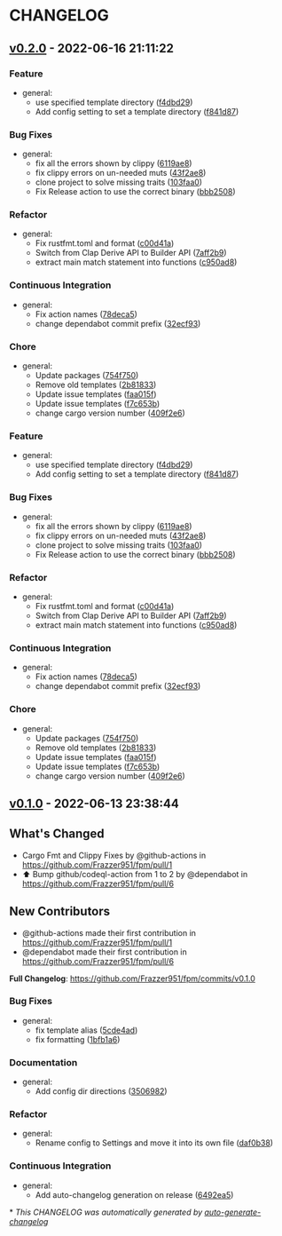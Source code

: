 # CHANGELOG

## [v0.2.0](https://github.com/Frazzer951/fpm/releases/tag/v0.2.0) - 2022-06-16 21:11:22

### Feature

- general:
  - use specified template directory ([f4dbd29](https://github.com/Frazzer951/fpm/commit/f4dbd2967feb9e0241f279ddd0e27af2c4d2242b))
  - Add config setting to set a template directory ([f841d87](https://github.com/Frazzer951/fpm/commit/f841d87364e43e755edb99ddb4af1f7fb8aa6b6f))

### Bug Fixes

- general:
  - fix all the errors shown by clippy ([6119ae8](https://github.com/Frazzer951/fpm/commit/6119ae87968aaa5eb503cdd624dff18da1ef6e10))
  - fix clippy errors on un-needed muts ([43f2ae8](https://github.com/Frazzer951/fpm/commit/43f2ae8dec72dc945dbc9609701278295923d089))
  - clone project to solve missing traits ([103faa0](https://github.com/Frazzer951/fpm/commit/103faa0a3c822c851dbc05330bc4a8008c410947))
  - Fix Release action to use the correct binary ([bbb2508](https://github.com/Frazzer951/fpm/commit/bbb25084d6d071ddf5cf3730dac53d6a25d0c715))

### Refactor

- general:
  - Fix rustfmt.toml and format ([c00d41a](https://github.com/Frazzer951/fpm/commit/c00d41a14af209d3812e6be544bf18e70b6367aa))
  - Switch from Clap Derive API to Builder API ([7aff2b9](https://github.com/Frazzer951/fpm/commit/7aff2b9d38c2ba81a44697c2aa32c972e43b7a67))
  - extract main match statement into functions ([c950ad8](https://github.com/Frazzer951/fpm/commit/c950ad8508fcef88d994b2e98a7ff6ec0800e5e4))

### Continuous Integration

- general:
  - Fix action names ([78deca5](https://github.com/Frazzer951/fpm/commit/78deca5959e49e63c65a04fc7d9b8b005cf60811))
  - change dependabot commit prefix ([32ecf93](https://github.com/Frazzer951/fpm/commit/32ecf935d4858006da8bbba0377eda2489844776))

### Chore

- general:
  - Update packages ([754f750](https://github.com/Frazzer951/fpm/commit/754f750d378c37a47e8d801eb456ccbb4e119368))
  - Remove old templates ([2b81833](https://github.com/Frazzer951/fpm/commit/2b81833b024df06e334e27f978810696256a9e77))
  - Update issue templates ([faa015f](https://github.com/Frazzer951/fpm/commit/faa015f25bf122476982a408f589615250653f92))
  - Update issue templates ([f7c653b](https://github.com/Frazzer951/fpm/commit/f7c653b8a73e3d9563e4c6c59375dbfff40c6b10))
  - change cargo version number ([409f2e6](https://github.com/Frazzer951/fpm/commit/409f2e6d74f67f03bc5442207a834e211ed8a324))

### Feature

- general:
  - use specified template directory ([f4dbd29](https://github.com/Frazzer951/fpm/commit/f4dbd2967feb9e0241f279ddd0e27af2c4d2242b))
  - Add config setting to set a template directory ([f841d87](https://github.com/Frazzer951/fpm/commit/f841d87364e43e755edb99ddb4af1f7fb8aa6b6f))

### Bug Fixes

- general:
  - fix all the errors shown by clippy ([6119ae8](https://github.com/Frazzer951/fpm/commit/6119ae87968aaa5eb503cdd624dff18da1ef6e10))
  - fix clippy errors on un-needed muts ([43f2ae8](https://github.com/Frazzer951/fpm/commit/43f2ae8dec72dc945dbc9609701278295923d089))
  - clone project to solve missing traits ([103faa0](https://github.com/Frazzer951/fpm/commit/103faa0a3c822c851dbc05330bc4a8008c410947))
  - Fix Release action to use the correct binary ([bbb2508](https://github.com/Frazzer951/fpm/commit/bbb25084d6d071ddf5cf3730dac53d6a25d0c715))

### Refactor

- general:
  - Fix rustfmt.toml and format ([c00d41a](https://github.com/Frazzer951/fpm/commit/c00d41a14af209d3812e6be544bf18e70b6367aa))
  - Switch from Clap Derive API to Builder API ([7aff2b9](https://github.com/Frazzer951/fpm/commit/7aff2b9d38c2ba81a44697c2aa32c972e43b7a67))
  - extract main match statement into functions ([c950ad8](https://github.com/Frazzer951/fpm/commit/c950ad8508fcef88d994b2e98a7ff6ec0800e5e4))

### Continuous Integration

- general:
  - Fix action names ([78deca5](https://github.com/Frazzer951/fpm/commit/78deca5959e49e63c65a04fc7d9b8b005cf60811))
  - change dependabot commit prefix ([32ecf93](https://github.com/Frazzer951/fpm/commit/32ecf935d4858006da8bbba0377eda2489844776))

### Chore

- general:
  - Update packages ([754f750](https://github.com/Frazzer951/fpm/commit/754f750d378c37a47e8d801eb456ccbb4e119368))
  - Remove old templates ([2b81833](https://github.com/Frazzer951/fpm/commit/2b81833b024df06e334e27f978810696256a9e77))
  - Update issue templates ([faa015f](https://github.com/Frazzer951/fpm/commit/faa015f25bf122476982a408f589615250653f92))
  - Update issue templates ([f7c653b](https://github.com/Frazzer951/fpm/commit/f7c653b8a73e3d9563e4c6c59375dbfff40c6b10))
  - change cargo version number ([409f2e6](https://github.com/Frazzer951/fpm/commit/409f2e6d74f67f03bc5442207a834e211ed8a324))

## [v0.1.0](https://github.com/Frazzer951/fpm/releases/tag/v0.1.0) - 2022-06-13 23:38:44

## What's Changed
* Cargo Fmt and Clippy Fixes by @github-actions in https://github.com/Frazzer951/fpm/pull/1
* :arrow_up: Bump github/codeql-action from 1 to 2 by @dependabot in https://github.com/Frazzer951/fpm/pull/6

## New Contributors
* @github-actions made their first contribution in https://github.com/Frazzer951/fpm/pull/1
* @dependabot made their first contribution in https://github.com/Frazzer951/fpm/pull/6

**Full Changelog**: https://github.com/Frazzer951/fpm/commits/v0.1.0

### Bug Fixes

- general:
  - fix template alias ([5cde4ad](https://github.com/Frazzer951/fpm/commit/5cde4adff3b45292d0eb914117796da143679fbf))
  - fix formatting ([1bfb1a6](https://github.com/Frazzer951/fpm/commit/1bfb1a67254138c2033cd1c1372dd8026033ef3d))

### Documentation

- general:
  - Add config dir directions ([3506982](https://github.com/Frazzer951/fpm/commit/3506982633d4b1d3cc886cb3783c14424b587db5))

### Refactor

- general:
  - Rename config to Settings and move it into its own file ([daf0b38](https://github.com/Frazzer951/fpm/commit/daf0b386af4e2ffbbe596fd080b664cd155a4eb4))

### Continuous Integration

- general:
  - Add auto-changelog generation on release ([6492ea5](https://github.com/Frazzer951/fpm/commit/6492ea5e24e1071720f665cb64261c8018b41d70))

\* *This CHANGELOG was automatically generated by [auto-generate-changelog](https://github.com/BobAnkh/auto-generate-changelog)*
